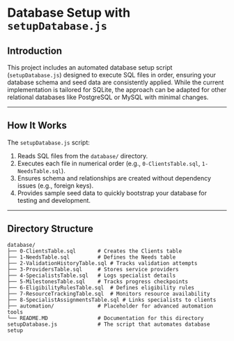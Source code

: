 # Database Setup with `setupDatabase.js`

## **Introduction**
This project includes an automated database setup script (`setupDatabase.js`) designed to execute SQL files in order, ensuring your database schema and seed data are consistently applied. While the current implementation is tailored for SQLite, the approach can be adapted for other relational databases like PostgreSQL or MySQL with minimal changes.

---

## **How It Works**
The `setupDatabase.js` script:
1. Reads SQL files from the `database/` directory.
2. Executes each file in numerical order (e.g., `0-ClientsTable.sql`, `1-NeedsTable.sql`).
3. Ensures schema and relationships are created without dependency issues (e.g., foreign keys).
4. Provides sample seed data to quickly bootstrap your database for testing and development.

---

## **Directory Structure**
```plaintext
database/
├── 0-ClientsTable.sql       # Creates the Clients table
├── 1-NeedsTable.sql         # Defines the Needs table
├── 2-ValidationHistoryTable.sql # Tracks validation attempts
├── 3-ProvidersTable.sql     # Stores service providers
├── 4-SpecialistsTable.sql   # Logs specialist details
├── 5-MilestonesTable.sql    # Tracks progress checkpoints
├── 6-EligibilityRulesTable.sql  # Defines eligibility rules
├── 7-ResourceTrackingTable.sql  # Monitors resource availability
├── 8-SpecialistAssignmentsTable.sql # Links specialists to clients
├── automation/              # Placeholder for advanced automation tools
└── README.MD                # Documentation for this directory
setupDatabase.js             # The script that automates database setup


